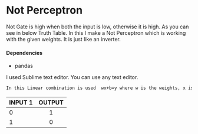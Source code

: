 # Not Perceptron
Not Gate is high when both the input is low, otherwise it is high. As you can see in below Truth Table. In this I make a Not Perceptron which is working with the given weights. It is just like an inverter.

#### Dependencies
* pandas

I used Sublime text editor. You can use any text editor.
```sh
In this Linear combination is used  wx+b=y where w is the weights, x is the inputs and b is bias.
```
| INPUT 1       | OUTPUT          
| ------------- |:-------------:| 
| 0      | 1 |
| 1     | 0  |  

